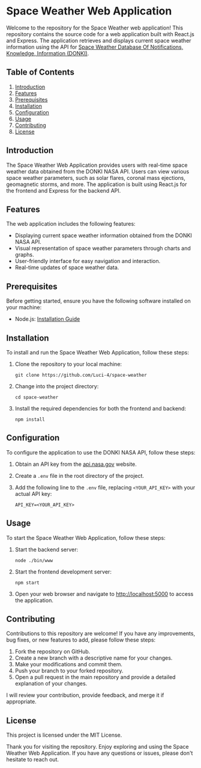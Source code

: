 # Space Weather Web Application

Welcome to the repository for the Space Weather web application! This repository contains the source code for a web application built with React.js and Express. The application retrieves and displays current space weather information using the API for [Space Weather Database Of Notifications, Knowledge, Information (DONKI)](https://kauai.ccmc.gsfc.nasa.gov/DONKI/).

## Table of Contents

1. [Introduction](#introduction)
2. [Features](#features)
3. [Prerequisites](#prerequisites)
4. [Installation](#installation)
5. [Configuration](#configuration)
6. [Usage](#usage)
7. [Contributing](#contributing)
8. [License](#license)

## Introduction

The Space Weather Web Application provides users with real-time space weather data obtained from the DONKI NASA API. Users can view various space weather parameters, such as solar flares, coronal mass ejections, geomagnetic storms, and more. The application is built using React.js for the frontend and Express for the backend API.

## Features

The web application includes the following features:

- Displaying current space weather information obtained from the DONKI NASA API.
- Visual representation of space weather parameters through charts and graphs.
- User-friendly interface for easy navigation and interaction.
- Real-time updates of space weather data.

## Prerequisites

Before getting started, ensure you have the following software installed on your machine:

- Node.js: [Installation Guide](https://nodejs.org)

## Installation

To install and run the Space Weather Web Application, follow these steps:

1. Clone the repository to your local machine:

   ```
   git clone https://github.com/Luci-4/space-weather
   ```

2. Change into the project directory:

   ```
   cd space-weather
   ```

3. Install the required dependencies for both the frontend and backend:

   ```
   npm install
   ```

## Configuration

To configure the application to use the DONKI NASA API, follow these steps:

1. Obtain an API key from the [api.nasa.gov](https://api.nasa.gov/) website.
2. Create a `.env` file in the root directory of the project.
3. Add the following line to the `.env` file, replacing `<YOUR_API_KEY>` with your actual API key:

   ```
   API_KEY=<YOUR_API_KEY>
   ```

## Usage

To start the Space Weather Web Application, follow these steps:

1. Start the backend server:

   ```
   node ./bin/www
   ```

2. Start the frontend development server:

   ```
   npm start
   ```

3. Open your web browser and navigate to [http://localhost:5000](http://localhost:5000) to access the application.

## Contributing

Contributions to this repository are welcome! If you have any improvements, bug fixes, or new features to add, please follow these steps:

1. Fork the repository on GitHub.
2. Create a new branch with a descriptive name for your changes.
3. Make your modifications and commit them.
4. Push your branch to your forked repository.
5. Open a pull request in the main repository and provide a detailed explanation of your changes.

I will review your contribution, provide feedback, and merge it if appropriate.

## License
This project is licensed under the MIT License.

Thank you for visiting the repository. Enjoy exploring and using the Space Weather Web Application. If you have any questions or issues, please don't hesitate to reach out.
